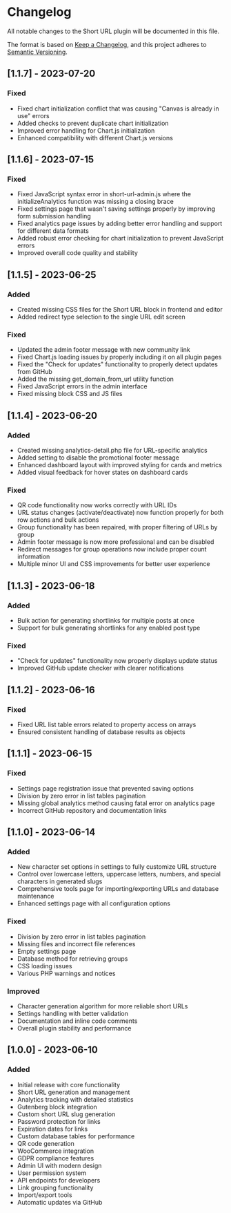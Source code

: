 # Changelog

All notable changes to the Short URL plugin will be documented in this file.

The format is based on [Keep a Changelog](https://keepachangelog.com/en/1.0.0/),
and this project adheres to [Semantic Versioning](https://semver.org/spec/v2.0.0.html).

## [1.1.7] - 2023-07-20

### Fixed
- Fixed chart initialization conflict that was causing "Canvas is already in use" errors
- Added checks to prevent duplicate chart initialization
- Improved error handling for Chart.js initialization
- Enhanced compatibility with different Chart.js versions

## [1.1.6] - 2023-07-15

### Fixed
- Fixed JavaScript syntax error in short-url-admin.js where the initializeAnalytics function was missing a closing brace
- Fixed settings page that wasn't saving settings properly by improving form submission handling
- Fixed analytics page issues by adding better error handling and support for different data formats
- Added robust error checking for chart initialization to prevent JavaScript errors
- Improved overall code quality and stability

## [1.1.5] - 2023-06-25

### Added
- Created missing CSS files for the Short URL block in frontend and editor
- Added redirect type selection to the single URL edit screen

### Fixed
- Updated the admin footer message with new community link
- Fixed Chart.js loading issues by properly including it on all plugin pages
- Fixed the "Check for updates" functionality to properly detect updates from GitHub
- Added the missing get_domain_from_url utility function
- Fixed JavaScript errors in the admin interface
- Fixed missing block CSS and JS files

## [1.1.4] - 2023-06-20

### Added
- Created missing analytics-detail.php file for URL-specific analytics
- Added setting to disable the promotional footer message
- Enhanced dashboard layout with improved styling for cards and metrics
- Added visual feedback for hover states on dashboard cards

### Fixed
- QR code functionality now works correctly with URL IDs
- URL status changes (activate/deactivate) now function properly for both row actions and bulk actions
- Group functionality has been repaired, with proper filtering of URLs by group
- Admin footer message is now more professional and can be disabled
- Redirect messages for group operations now include proper count information
- Multiple minor UI and CSS improvements for better user experience

## [1.1.3] - 2023-06-18

### Added
- Bulk action for generating shortlinks for multiple posts at once
- Support for bulk generating shortlinks for any enabled post type

### Fixed
- "Check for updates" functionality now properly displays update status
- Improved GitHub update checker with clearer notifications

## [1.1.2] - 2023-06-16

### Fixed
- Fixed URL list table errors related to property access on arrays
- Ensured consistent handling of database results as objects

## [1.1.1] - 2023-06-15

### Fixed
- Settings page registration issue that prevented saving options
- Division by zero error in list tables pagination
- Missing global analytics method causing fatal error on analytics page
- Incorrect GitHub repository and documentation links

## [1.1.0] - 2023-06-14

### Added
- New character set options in settings to fully customize URL structure
- Control over lowercase letters, uppercase letters, numbers, and special characters in generated slugs
- Comprehensive tools page for importing/exporting URLs and database maintenance
- Enhanced settings page with all configuration options

### Fixed
- Division by zero error in list tables pagination
- Missing files and incorrect file references
- Empty settings page
- Database method for retrieving groups
- CSS loading issues
- Various PHP warnings and notices

### Improved
- Character generation algorithm for more reliable short URLs
- Settings handling with better validation
- Documentation and inline code comments
- Overall plugin stability and performance

## [1.0.0] - 2023-06-10

### Added
- Initial release with core functionality
- Short URL generation and management
- Analytics tracking with detailed statistics
- Gutenberg block integration
- Custom short URL slug generation
- Password protection for links
- Expiration dates for links
- Custom database tables for performance
- QR code generation
- WooCommerce integration
- GDPR compliance features
- Admin UI with modern design
- User permission system
- API endpoints for developers
- Link grouping functionality
- Import/export tools
- Automatic updates via GitHub 